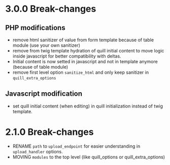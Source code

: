 # 3.0.0 Break-changes
## PHP modifications
- remove html sanitizer of value from form template because of table module (use your own sanitizer)
- remove from twig template hydration of quill initial content to move logic inside javascript for better compatibility with deltas.
- Initial content is now setted in javascript and not in template anymore (because of table module)
- remove first level option ``sanitize_html`` and only keep sanitizer in ``quill_extra_options``
## Javascript modification
- set quill initial content (when editing) in quill initialization instead of twig template.

# 2.1.0 Break-changes
- RENAME ``path`` to ``upload_endpoint`` for easier understanding in ``upload_handler`` options.
- MOVING ``modules`` to the top level (like quill_options or quill_extra_options)
